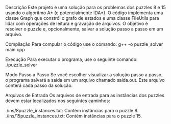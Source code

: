 Descrição
Este projeto é uma solução para os problemas dos puzzles 8 e 15 usando o algoritmo A* (e potencialmente IDA*). O código implementa uma classe Graph que constrói o grafo de estados e uma classe FileUtils para lidar com operações de leitura e gravação de arquivos. O objetivo é resolver o puzzle e, opcionalmente, salvar a solução passo a passo em um arquivo.

Compilação
Para compular o código use o comando:
g++ -o puzzle_solver main.cpp

Execução
Para executar o programa, use o seguinte comando:
./puzzle_solver

Modo Passo a Passo
Se você escolher visualizar a solução passo a passo, o programa salvará a saída em um arquivo chamado saida.out. Este arquivo conterá cada passo da solução.

Arquivos de Entrada
Os arquivos de entrada para as instâncias dos puzzles devem estar localizados nos seguintes caminhos:

./ins/8puzzle_instances.txt: Contém instâncias para o puzzle 8.
./ins/15puzzle_instances.txt: Contém instâncias para o puzzle 15.

